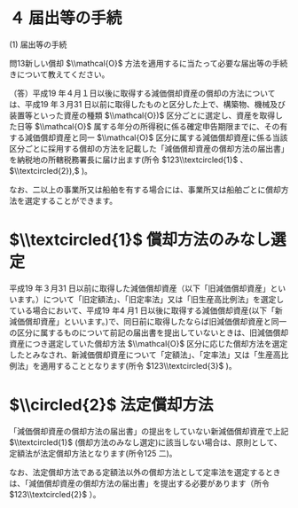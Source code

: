 # ４ 届出等の手続

(1) 届出等の手続

問13新しい償却 $\\mathcal{O}$ 方法を適用するに当たって必要な届出等の手続きについて教えてください。

（答）平成19 年４月１日以後に取得する減価償却資産の償却の方法については、平成19 年３月31 日以前に取得したものと区分した上で、構築物、機械及び装置等といった資産の種類 $\\mathcal{O})$ 区分ごとに選定し、資産を取得した日等 $\\mathcal{O}$ 属する年分の所得税に係る確定申告期限までに、その有する減価償却資産と同一 $\\mathcal{O}$ 区分に属する減価償却資産に係る当該区分ごとに採用する償却の方法を記載した「減価償却資産の償却方法の届出書」を納税地の所轄税務署長に届け出ます(所令 $123\\textcircled{1}$ 、 $\\textcircled{2}),$ )。

なお、二以上の事業所又は船舶を有する場合には、事業所又は船舶ごとに償却方法を選定することができます。

# $\\textcircled{1}$ 償却方法のみなし選定

平成19 年３月31 日以前に取得した減価償却資産（以下「旧減価償却資産」といいます。）について「旧定額法」、「旧定率法」又は「旧生産高比例法」を選定している場合において、平成19 年4 月1 日以後に取得する減価償却資産(以下「新減価償却資産」といいます。)で、同日前に取得したならば旧減価償却資産と同一の区分に属するものについて前記の届出書を提出していないときは、旧減価償却資産につき選定していた償却方法 $\\mathcal{O}$ 区分に応じた償却方法を選定したとみなされ、新減価償却資産について「定額法」、「定率法」又は「生産高比例法」を適用することとなります(所令 $123\\textcircled{3}$ )。

# $\\circled{2}$ 法定償却方法

「減価償却資産の償却方法の届出書」の提出をしていない新減価償却資産で上記 $\\textcircled{1}$ (償却方法のみなし選定)に該当しない場合は、原則として、定額法が法定償却方法となります(所令125 二)。

なお、法定償却方法である定額法以外の償却方法として定率法を選定するときは、「減価償却資産の償却方法の届出書」を提出する必要があります（所令 $123\\textcircled{2}$ ）。